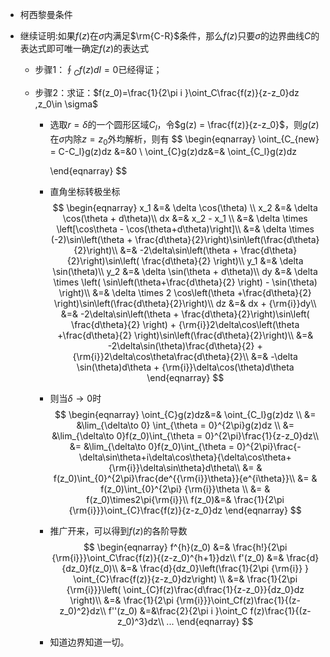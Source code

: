 + 柯西黎曼条件

+ 继续证明:如果$f(z)$在$\sigma$内满足$\rm{C-R}$条件，那么$f(z)$只要$\sigma$的边界曲线$C$的表达式即可唯一确定$f(z)$的表达式

  + 步骤1：$\oint_{C}f(z)dl = 0$已经得证；

  + 步骤2：求证：$f(z_0)=\frac{1}{2\pi i }\oint_C\frac{f(z)}{z-z_0}dz ,z_0\in \sigma$

    + 选取$r= \delta$的一个圆形区域$C_l$，令$g(z) = \frac{f(z)}{z-z_0}$，则$g(z)$在$\sigma$内除$z=z_0$外均解析，则有
      $$
      \begin{eqnarray}
      \oint_{C_{new} = C-C_l}g(z)dz &=&0
      \\
      \oint_{C}g(z)dz&=& \oint_{C_l}g(z)dz 
      
      \end{eqnarray}
      $$

    + 直角坐标转极坐标
      $$
      \begin{eqnarray}
      x_1 &=& \delta \cos(\theta)	\\
      x_2 &=& \delta \cos(\theta + d\theta)\\
      dx &=& x_2 - x_1 \\
      &=& \delta \times \left[\cos\theta - \cos(\theta+d\theta)\right]\\
      &=& \delta \times (-2)\sin\left(\theta + \frac{d\theta}{2}\right)\sin\left(\frac{d\theta}{2}\right)\\
      &=& -2\delta\sin\left(\theta + \frac{d\theta}{2}\right)\sin\left( \frac{d\theta}{2} \right)\\
      y_1 &=& \delta \sin(\theta)\\
      y_2 &=& \delta \sin(\theta + d\theta)\\
      dy &=& \delta \times \left( \sin\left(\theta+\frac{d\theta}{2} \right) - \sin(\theta) \right)\\
      &=& \delta \times 2 \cos\left(\theta +\frac{d\theta}{2} \right)\sin\left(\frac{d\theta}{2}\right)\\
      dz &=& dx +  {\rm{i}}dy\\
      &=& -2\delta\sin\left(\theta + \frac{d\theta}{2}\right)\sin\left( \frac{d\theta}{2} \right) + {\rm{i}}2\delta\cos\left(\theta +\frac{d\theta}{2} \right)\sin\left(\frac{d\theta}{2}\right)\\
      &=& -2\delta\sin(\theta)\frac{d\theta}{2} + {\rm{i}}2\delta\cos\theta\frac{d\theta}{2}\\
      &=& -\delta \sin(\theta)d\theta + {\rm{i}}\delta\cos(\theta)d\theta 
      \end{eqnarray}
      $$

    + 则当$\delta\to0$时
      $$
      \begin{eqnarray}
      \oint_{C}g(z)dz&=& \oint_{C_l}g(z)dz 			\\
      &= &\lim_{\delta\to 0} \int_{\theta = 0}^{2\pi}g(z)dz	\\
      &= &\lim_{\delta\to 0}f(z_0)\int_{\theta = 0}^{2\pi}\frac{1}{z-z_0}dz\\
      &= &\lim_{\delta\to 0}f(z_0)\int_{\theta = 0}^{2\pi}\frac{-\delta\sin\theta+i\delta\cos\theta}{\delta\cos\theta+{\rm{i}}\delta\sin\theta}d\theta\\
      &= & f(z_0)\int_{0}^{2\pi}\frac{de^{{\rm{i}}\theta}}{e^{i\theta}}\\
      &= & f(z_0)\int_{0}^{2\pi} {\rm{i}}\theta \\
      &= & f(z_0)\times2\pi{\rm{i}}\\
      f(z_0)&=&  \frac{1}{2\pi {\rm{i}}}\oint_{C}\frac{f(z)}{z-z_0}dz
      \end{eqnarray}
      $$

    + 推广开来，可以得到$f(z)$的各阶导数
      $$
      \begin{eqnarray}
      f^{h}(z_0) &=& \frac{h!}{2\pi {\rm{i}}}\oint_C\frac{f(z)}{(z-z_0)^{h+1}}dz\\
      f'(z_0) &=& \frac{d}{dz_0}f(z_0)\\
      &=& \frac{d}{dz_0}\left(\frac{1}{2\pi  {\rm{i}} } \oint_{C}\frac{f(z)}{z-z_0}dz\right) \\
      &=& \frac{1}{2\pi {\rm{i}}}\left(  \oint_{C}f(z)\frac{d\frac{1}{z-z_0}}{dz_0}dz \right)\\
      &=& \frac{1}{2\pi {\rm{i}}}\oint_Cf(z)\frac{1}{(z-z_0)^2}dz\\
      f''(z_0) &=&\frac{2}{2\pi i }\oint_C f(z)\frac{1}{(z-z_0)^3}dz\\
      ...
      \end{eqnarray}
      $$

    + 知道边界知道一切。

